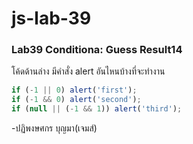 # js-lab-39
### Lab39 Conditiona: Guess Result14
โค้ดด้านล่าง มีคำสั่ง alert อันไหนบ้างที่จะทำงาน

```JavaScript
if (-1 || 0) alert('first');
if (-1 && 0) alert('second');
if (null || (-1 && 1)) alert('third');
```
-ปฏิพงษศกร บุญมา(เจมส์)